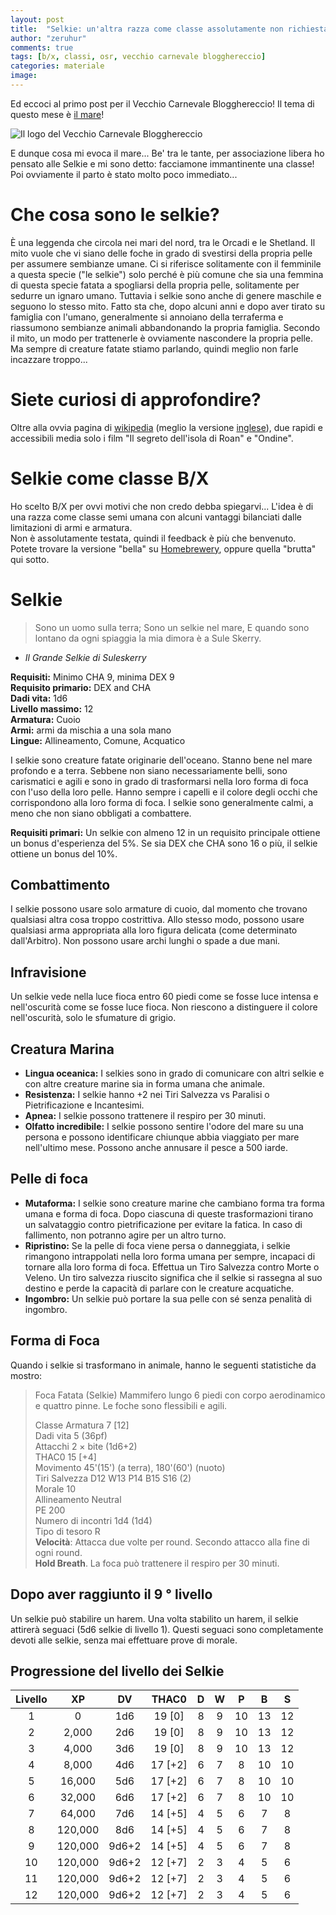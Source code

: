 ```yaml
---
layout: post
title:  "Selkie: un'altra razza come classe assolutamente non richiesta"
author: "zeruhur"
comments: true
tags: [b/x, classi, osr, vecchio carnevale blogghereccio]
categories: materiale
image:
---
```

Ed eccoci al primo post per il Vecchio Carnevale Blogghereccio! Il tema di questo mese è [il mare](https://oicn.icu/2021/vecchio-carnevale-blogghereccio-il-mare/)!

![Il logo del Vecchio Carnevale Blogghereccio](https://i.imgur.com/yF1KpYD.jpg)

E dunque cosa mi evoca il mare... 
Be' tra le tante, per associazione libera ho pensato alle Selkie e mi sono detto: facciamone immantinente una classe! 
Poi ovviamente il parto è stato molto poco immediato...

# Che cosa sono le selkie?
È una leggenda che circola nei mari del nord, tra le Orcadi e le Shetland. 
Il mito vuole che vi siano delle foche in grado di svestirsi della propria pelle per assumere sembianze umane. 
Ci si riferisce solitamente con il femminile a questa specie ("le selkie") solo perché è più comune che sia una femmina di questa specie fatata a spogliarsi della propria pelle, solitamente per sedurre un ignaro umano. 
Tuttavia i selkie sono anche di genere maschile e seguono lo stesso mito.
Fatto sta che, dopo alcuni anni e dopo aver tirato su famiglia con l'umano, generalmente si annoiano della terraferma e riassumono sembianze animali abbandonando la propria famiglia.
Secondo il mito, un modo per trattenerle è ovviamente nascondere la propria pelle. Ma sempre di creature fatate stiamo parlando, quindi meglio non farle incazzare troppo...

# Siete curiosi di approfondire?
Oltre alla ovvia pagina di [wikipedia](https://it.wikipedia.org/wiki/Selkie) (meglio la versione [inglese](https://en.wikipedia.org/wiki/Selkie)), due rapidi e accessibili media solo i film "Il segreto dell'isola di Roan" e "Ondine".

# Selkie come classe B/X
Ho scelto B/X per ovvi motivi che non credo debba spiegarvi... 
L'idea è di una razza come classe semi umana con alcuni vantaggi bilanciati dalle limitazioni di armi e armatura.  
Non è assolutamente testata, quindi il feedback è più che benvenuto.  
Potete trovare la versione "bella" su [Homebrewery](https://homebrewery.naturalcrit.com/share/1F5oq2r8zxMC-A3J9frbmZrsLluX3HWGj8KIDtRe_YK4f), oppure quella "brutta" qui sotto.

# Selkie

> Sono un uomo sulla terra;
Sono un selkie nel mare,
E quando sono lontano da ogni spiaggia
la mia dimora è a Sule Skerry.
- *Il Grande Selkie di Suleskerry*

**Requisiti:** Minimo CHA 9, minima DEX 9  
**Requisito primario:** DEX and CHA  
**Dadi vita:** 1d6  
**Livello massimo:** 12  
**Armatura:** Cuoio  
**Armi:** armi da mischia a una sola mano  
**Lingue:** Allineamento, Comune, Acquatico  

I selkie sono creature fatate originarie dell'oceano.
Stanno bene nel mare profondo e a terra.
Sebbene non siano necessariamente belli, sono carismatici e agili e sono in grado di trasformarsi nella loro forma di foca con l'uso della loro pelle.
Hanno sempre i capelli e il colore degli occhi che corrispondono alla loro forma di foca.
I selkie sono generalmente calmi, a meno che non siano obbligati a combattere.

**Requisiti primari:** Un selkie con almeno 12 in un requisito principale ottiene un bonus d'esperienza del 5%. 
Se sia DEX che CHA sono 16 o più, il selkie ottiene un bonus del 10%.

## Combattimento
I selkie possono usare solo armature di cuoio, dal momento che trovano qualsiasi altra cosa troppo costrittiva. 
Allo stesso modo, possono usare qualsiasi arma appropriata alla loro figura delicata (come determinato dall'Arbitro). Non possono usare archi lunghi o spade a due mani.

## Infravisione
Un selkie vede nella luce fioca entro 60 piedi come se fosse luce intensa e nell'oscurità come se fosse luce fioca.
Non riescono a distinguere il colore nell'oscurità, solo le sfumature di grigio.

## Creatura Marina
- **Lingua oceanica:** I selkies sono in grado di comunicare con altri selkie e con altre creature marine sia in forma umana che animale. 
- **Resistenza:** I selkie hanno +2 nei Tiri Salvezza vs Paralisi o Pietrificazione e Incantesimi.
- **Apnea:** I selkie possono trattenere il respiro per 30 minuti.
- **Olfatto incredibile:** I selkie possono sentire l'odore del mare su una persona e possono identificare chiunque abbia viaggiato per mare nell'ultimo mese. Possono anche annusare il pesce a 500 iarde.

## Pelle di foca
- **Mutaforma:** I selkie sono creature marine che cambiano forma tra forma umana e forma di foca. 
Dopo ciascuna di queste trasformazioni tirano un salvataggio contro pietrificazione per evitare la fatica. In caso di fallimento, non potranno agire per un altro turno. 
- **Ripristino:** Se la pelle di foca viene persa o danneggiata, i selkie rimangono intrappolati nella loro forma umana per sempre, incapaci di tornare alla loro forma di foca. 
Effettua un Tiro Salvezza contro Morte o Veleno. Un tiro salvezza riuscito significa che il selkie si rassegna al suo destino e perde la capacità di parlare con le creature acquatiche.
- **Ingombro:** Un selkie può portare la sua pelle con sé senza penalità di ingombro.

## Forma di Foca
Quando i selkie si trasformano in animale, hanno le seguenti statistiche da mostro:

> Foca Fatata (Selkie)
> Mammifero lungo 6 piedi con corpo aerodinamico e quattro pinne. Le foche sono flessibili e agili.
> 
> Classe Armatura	7 [12]  
> Dadi vita	5 (36pf)  
> Attacchi	2 × bite (1d6+2)  
> THAC0	15 [+4]  
> Movimento	 45'(15') (a terra), 180'(60') (nuoto)  
> Tiri Salvezza	D12 W13 P14 B15 S16 (2)  
> Morale	10  
> Allineamento	Neutral  
> PE	200  
> Numero di incontri	1d4 (1d4)  
> Tipo di tesoro	R  
> **Velocità**: Attacca due volte per round. Secondo attacco alla fine di ogni round.  
> **Hold Breath**. La foca può trattenere il respiro per 30 minuti.

## Dopo aver raggiunto il 9 ° livello
Un selkie può stabilire un harem.
Una volta stabilito un harem, il selkie
attirerà seguaci (5d6 selkie di livello 1).
Questi seguaci sono completamente
devoti alle selkie, senza mai effettuare prove di
morale.

## Progressione del livello dei Selkie

| Livello | XP      | DV    | THAC0   | D | W | P  | B  | S  |
|:-------:|:-------:|:-----:|:-------:|:-:|:-:|:--:|:--:|:--:|
| 1       | 0       | 1d6   | 19 [0]  | 8 | 9 | 10 | 13 | 12 |
| 2       | 2,000   | 2d6   | 19 [0]  | 8 | 9 | 10 | 13 | 12 |
| 3       | 4,000   | 3d6   | 19 [0]  | 8 | 9 | 10 | 13 | 12 |
| 4       | 8,000   | 4d6   | 17 [+2] | 6 | 7 | 8  | 10 | 10 |
| 5       | 16,000  | 5d6   | 17 [+2] | 6 | 7 | 8  | 10 | 10 |
| 6       | 32,000  | 6d6   | 17 [+2] | 6 | 7 | 8  | 10 | 10 |
| 7       | 64,000  | 7d6   | 14 [+5] | 4 | 5 | 6  | 7  | 8  |
| 8       | 120,000 | 8d6   | 14 [+5] | 4 | 5 | 6  | 7  | 8  |
| 9       | 120,000 | 9d6+2 | 14 [+5] | 4 | 5 | 6  | 7  | 8  |
| 10      | 120,000 | 9d6+2 | 12 [+7] | 2 | 3 | 4  | 5  | 6  |
| 11      | 120,000 | 9d6+2 | 12 [+7] | 2 | 3 | 4  | 5  | 6  |
| 12      | 120,000 | 9d6+2 | 12 [+7] | 2 | 3 | 4  | 5  | 6  |